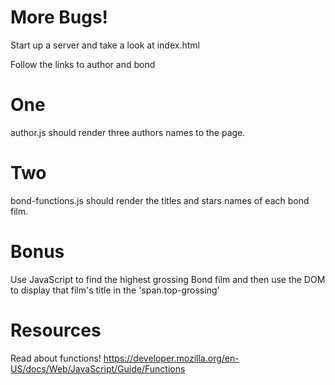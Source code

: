# More Bugs!

Start up a server and take a look at index.html

Follow the links to author and bond

# One

author.js should render three authors names to the page. 

# Two

bond-functions.js should render the titles and stars names of each bond film.

# Bonus

Use JavaScript to find the highest grossing Bond film and then use the DOM
to display that film's title in the 'span.top-grossing'

# Resources

Read about functions!
https://developer.mozilla.org/en-US/docs/Web/JavaScript/Guide/Functions

